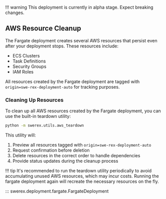 !!! warning
    This deployment is currently in alpha stage. Expect breaking changes.

## AWS Resource Cleanup

The Fargate deployment creates several AWS resources that persist even after your deployment stops. These resources include:

- ECS Clusters
- Task Definitions 
- Security Groups
- IAM Roles

All resources created by the Fargate deployment are tagged with `origin=swe-rex-deployment-auto` for tracking purposes.

### Cleaning Up Resources

To clean up all AWS resources created by the Fargate deployment, you can use the built-in teardown utility:

```bash
python -m swerex.utils.aws_teardown
```

This utility will:

1. Preview all resources tagged with `origin=swe-rex-deployment-auto`
2. Request confirmation before deletion
3. Delete resources in the correct order to handle dependencies
4. Provide status updates during the cleanup process

!!! tip
    It's recommended to run the teardown utility periodically to avoid accumulating unused AWS resources, which may incur costs.
    Running the fargate deployment again will recreate the necessary resources on the fly.

::: swerex.deployment.fargate.FargateDeployment
